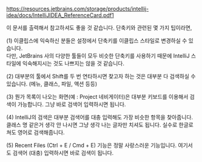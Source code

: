
 https://resources.jetbrains.com/storage/products/intellij-idea/docs/IntelliJIDEA_ReferenceCard.pdf1   

이 문서를 출력해서 참고하셔도 좋을 것 같습니다. 단축키와 관련된 몇 가지 팁이라면,

(1) 이클립스에 익숙하신 분들은 설정에서 단축키를 이클립스 스타일로 변경하실 수 있습니다.  
다만, JetBrains 사의 다양한 툴들이 모두 비슷한 단축키를 사용하기 때문에 IntelliJ 스타일에 익숙해지시는 것도 나쁘지는 않을 것 같습니다.  

(2) 대부분의 툴에서 Shift를 두 번 연타하시면 찾고자 하는 것은 대부분 다 검색하실 수 있습니다. (메뉴, 클래스, 파일, 액션 등등)  

(3) 뭔가 목록이 나오는 화면(예 : Project 네비게이터)은 대부분 키보드를 이용해서 검색이 가능합니다. 그냥 바로 검색어 입력하시면 됩니다.  

(4) IntelliJ의 검색은 대부분 검색어를 대충 입력해도 가장 비슷한 항목을 찾아줍니다. 클래스 명 같은거 생각 안 나시면 그냥 생각 나는 글자만 치셔도 됩니다. 실수로 한글로 쳐도 영어로 검색해줍니다.  

(5) Recent Files (Ctrl + E / Cmd + E) 기능은 정말 사랑스러운 기능입니다. 여기서도 검색어 (대충) 입력하시면 바로 검색이 됩니다.
